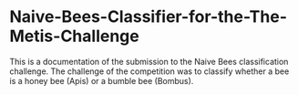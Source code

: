 # Naive-Bees-Classifier-for-the-The-Metis-Challenge
This is a documentation of the submission to the Naive Bees classification challenge. The challenge of the competition was to classify whether a bee is a honey bee (Apis) or a bumble bee (Bombus).

